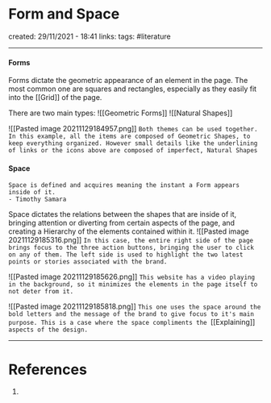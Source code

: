 # Form and Space
created: 29/11/2021 - 18:41
links:
tags: #literature

---

#### Forms
Forms dictate the geometric appearance of an element in the page. The most common one are squares and rectangles, especially as they easily fit into the [[Grid]] of the page.

There are two main types:
![[Geometric Forms]]
![[Natural Shapes]]

![[Pasted image 20211129184957.png]]
`Both themes can be used together. In this example, all the items are composed of Geometric Shapes, to keep everything organized. However small details like the underlining of links or the icons above are composed of imperfect, Natural Shapes`

#### Space
```
Space is defined and acquires meaning the instant a Form appears inside of it. 
- Timothy Samara
```

Space dictates the relations between the shapes that are inside of it, bringing attention or diverting from certain aspects of the page, and creating a Hierarchy of the elements contained within it.
![[Pasted image 20211129185316.png]]
`In this case, the entire right side of the page brings focus to the three action buttons, bringing the user to click on any of them. The left side is used to highlight the two latest points or stories associated with the brand.`

![[Pasted image 20211129185626.png]]
`This website has a video playing in the background, so it minimizes the elements in the page itself to not deter from it.`

![[Pasted image 20211129185818.png]]
`This one uses the space around the bold letters and the message of the brand to give focus to it's main purpose. This is a case where the space compliments the `[[Explaining]] `aspects of the design.`

---

# References
1. 